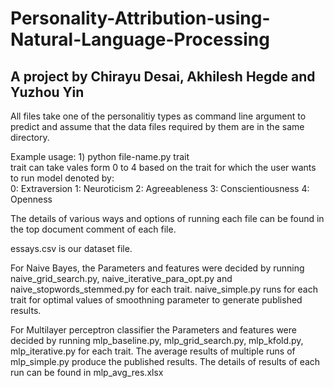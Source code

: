 # Personality-Attribution-using-Natural-Language-Processing

## A project by Chirayu Desai, Akhilesh Hegde and Yuzhou Yin

All files take one of the personalitiy types as command line argument to predict and assume that the data files required by them are in the same directory.

Example usage:  1) python file-name.py trait <br>
                trait can take vales form 0 to 4 based on the trait for which the user wants to run model denoted by:<br>
                0: Extraversion
                1: Neuroticism
                2: Agreeableness
                3: Conscientiousness
                4: Openness

The details of various ways and options of running each file can be found in the top document comment of each file.

essays.csv is our dataset file.


For Naive Bayes, the Parameters and features were decided by running naive_grid_search.py, naive_iterative_para_opt.py and naive_stopwords_stemmed.py for each trait.
naive_simple.py runs for each trait for optimal values of smoothning parameter to generate published results.

For Multilayer perceptron classifier the Parameters and features were decided by running mlp_baseline.py, mlp_grid_search.py, mlp_kfold.py, mlp_iterative.py for each trait.
The average results of multiple runs of mlp_simple.py produce the published results. The details of results of each run can be found in mlp_avg_res.xlsx
